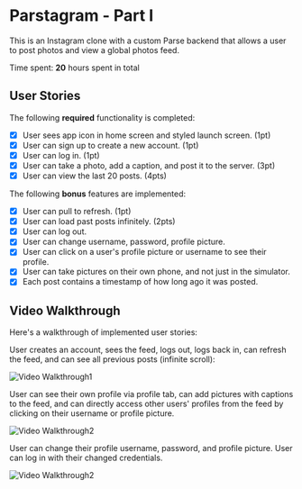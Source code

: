 # Parstagram - Part I

This is an Instagram clone with a custom Parse backend that allows a user to post photos and view a global photos feed.

Time spent: **20** hours spent in total

## User Stories

The following **required** functionality is completed:

- [X] User sees app icon in home screen and styled launch screen. (1pt)
- [X] User can sign up to create a new account. (1pt)
- [X] User can log in. (1pt)
- [X] User can take a photo, add a caption, and post it to the server. (3pt)
- [X] User can view the last 20 posts. (4pts)

The following **bonus** features are implemented:

- [X] User can pull to refresh. (1pt)
- [X] User can load past posts infinitely. (2pts)
- [x] User can log out.
- [X] User can change username, password, profile picture.
- [X] User can click on a user's profile picture or username to see their profile.
- [X] User can take pictures on their own phone, and not just in the simulator.
- [X] Each post contains a timestamp of how long ago it was posted.

## Video Walkthrough

Here's a walkthrough of implemented user stories:

User creates an account, sees the feed, logs out, logs back in, can refresh the feed, and
can see all previous posts (infinite scroll):

<img src='https://i.imgur.com/bP0va2e.gif' title='Video Walkthrough' width='' alt='Video Walkthrough1' />

User can see their own profile via profile tab, can add pictures with captions to the feed, and can directly access other users' profiles from the feed by clicking on their username or profile picture.

<img src='https://i.imgur.com/8e9pr2x.gif' title='Video Walkthrough' width='' alt='Video Walkthrough2' />

User can change their profile username, password, and profile picture. User can log in with their
changed credentials.

<img src='https://i.imgur.com/tXDr6hV.gif' title='Video Walkthrough' width='' alt='Video Walkthrough2' />
